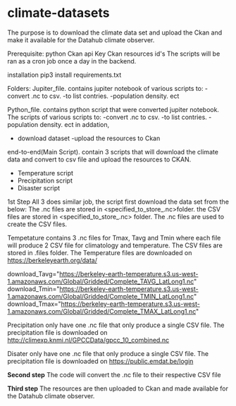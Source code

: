 # climate-datasets
The purpose is to download the climate data set and upload the Ckan and make it available for the Datahub climate observer.

Prerequisite:
python
Ckan api Key
Ckan resources id's
The scripts will be ran as a cron job once a day in the backend.

installation 
pip3 install requirements.txt

Folders:
Jupiter_file.
contains jupiter notebook of various scripts to:
-convert .nc to csv.
-to list contries.
-population density. ect

Python_file.
contains python script that were converted jupiter notebook. The scripts  of various scripts to:
-convert .nc to csv.
-to list contries.
-population density. ect
in addation, 
- download dataset
-upload the resources to Ckan

end-to-end(Main Script).
contain 3 scripts that will download the climate data and convert to csv file and upload the resources to CKAN.
- Temperature script
- Precipitation script
- Disaster script

1st Step
All 3 does similar job, the script first download the data set from the below:
The .nc files  are stored in <specified_to_store_.nc>folder.
the CSV files are stored in <specified_to_store_.nc> folder.
The .nc files are used to create the CSV files.

Tempetature contains 3 .nc files for Tmax, Tavg and Tmin where each file will produce 2 CSV file for climatology and temperature. The CSV files are stored in .files folder.
The Temperature files are downloaded on https://berkeleyearth.org/data/

download_Tavg="https://berkeley-earth-temperature.s3.us-west-1.amazonaws.com/Global/Gridded/Complete_TAVG_LatLong1.nc"
download_Tmin="https://berkeley-earth-temperature.s3.us-west-1.amazonaws.com/Global/Gridded/Complete_TMIN_LatLong1.nc"
download_Tmax="https://berkeley-earth-temperature.s3.us-west-1.amazonaws.com/Global/Gridded/Complete_TMAX_LatLong1.nc"

Precipitation only have one .nc file that only produce a single CSV file.
The precipitation file is downloaded on http://climexp.knmi.nl/GPCCData/gpcc_10_combined.nc

Disater only have one .nc file that only produce a single CSV file.
The precipitation file is downloaded on https://public.emdat.be/login


**Second step**
The code will convert the .nc file to their respective CSV file

**Third step**
The resources are then uploaded to Ckan and made available for the Datahub climate observer.


